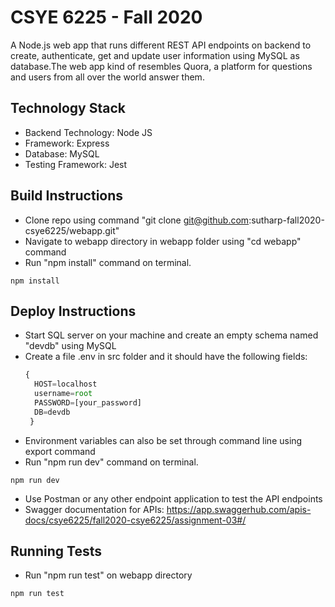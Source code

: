 # CSYE 6225 - Fall 2020
A Node.js web app that runs different REST API endpoints on backend to create, authenticate, get and update user information using MySQL as database.The web app kind of resembles Quora, a platform for questions and users from all over the world answer them.

## Technology Stack
* Backend Technology: Node JS
* Framework: Express
* Database: MySQL
* Testing Framework: Jest

## Build Instructions
* Clone repo using command "git clone git@github.com:sutharp-fall2020-csye6225/webapp.git"
* Navigate to webapp directory in webapp folder using "cd webapp" command
* Run "npm install" command on terminal.
```shell script
npm install
```

## Deploy Instructions
* Start SQL server on your machine and create an empty schema named "devdb" using MySQL
* Create a file .env in src folder and it should have the following fields:
  ```Javascript
  {
    HOST=localhost
    username=root
    PASSWORD=[your_password]
    DB=devdb
   }
  ```
* Environment variables can also be set through command line using export command
* Run "npm run dev" command on terminal.
```shell script
npm run dev
```
* Use Postman or any other endpoint application to test the API endpoints
* Swagger documentation for APIs: https://app.swaggerhub.com/apis-docs/csye6225/fall2020-csye6225/assignment-03#/

## Running Tests
* Run "npm run test" on webapp directory
```shell script
npm run test
```


